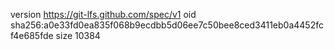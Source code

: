version https://git-lfs.github.com/spec/v1
oid sha256:a0e33fd0ea835f068b9ecdbb5d06ee7c50bee8ced3411eb0a4452fcf4e685fde
size 10384
